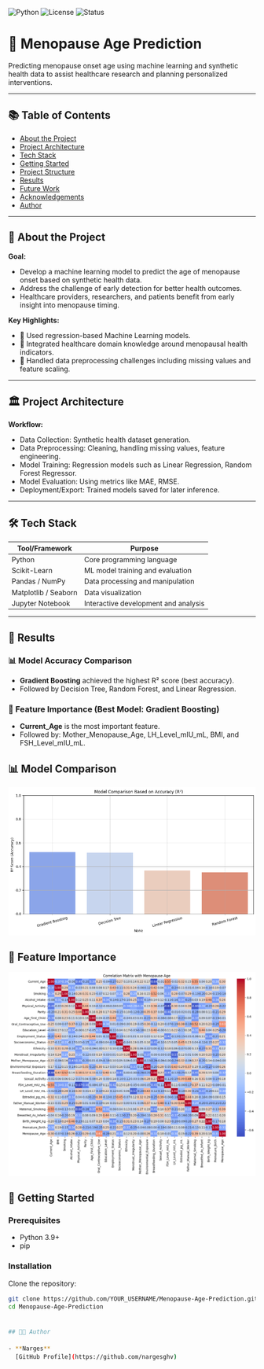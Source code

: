 ![Python](https://img.shields.io/badge/Python-3.9-blue)
![License](https://img.shields.io/badge/License-MIT-green)
![Status](https://img.shields.io/badge/Project-Active-brightgreen)

# 🚀 Menopause Age Prediction

Predicting menopause onset age using machine learning and synthetic health data to assist healthcare research and planning personalized interventions.

---

## 📚 Table of Contents
- [About the Project](#about-the-project)
- [Project Architecture](#project-architecture)
- [Tech Stack](#tech-stack)
- [Getting Started](#getting-started)
- [Project Structure](#project-structure)
- [Results](#results)
- [Future Work](#future-work)
- [Acknowledgements](#acknowledgements)
- [Author](#author)

---

## 📖 About the Project

**Goal:**  
- Develop a machine learning model to predict the age of menopause onset based on synthetic health data.
- Address the challenge of early detection for better health outcomes.
- Healthcare providers, researchers, and patients benefit from early insight into menopause timing.

**Key Highlights:**
- 🔹 Used regression-based Machine Learning models.
- 🔹 Integrated healthcare domain knowledge around menopausal health indicators.
- 🔹 Handled data preprocessing challenges including missing values and feature scaling.

---

## 🏛️ Project Architecture

**Workflow:**
- Data Collection: Synthetic health dataset generation.
- Data Preprocessing: Cleaning, handling missing values, feature engineering.
- Model Training: Regression models such as Linear Regression, Random Forest Regressor.
- Model Evaluation: Using metrics like MAE, RMSE.
- Deployment/Export: Trained models saved for later inference.

---

## 🛠️ Tech Stack

| Tool/Framework   | Purpose                        |
|------------------|---------------------------------|
| Python           | Core programming language       |
| Scikit-Learn     | ML model training and evaluation |
| Pandas / NumPy   | Data processing and manipulation |
| Matplotlib / Seaborn | Data visualization           |
| Jupyter Notebook | Interactive development and analysis |

---

## 🎯 Results

### 📊 Model Accuracy Comparison
- **Gradient Boosting** achieved the highest R² score (best accuracy).
- Followed by Decision Tree, Random Forest, and Linear Regression.

### 🧠 Feature Importance (Best Model: Gradient Boosting)
- **Current_Age** is the most important feature.
- Followed by: Mother_Menopause_Age, LH_Level_mIU_mL, BMI, and FSH_Level_mIU_mL.

## 📊 Model Comparison

![Model Comparison](visualizations/11.png)

## 🧠 Feature Importance

![Feature Importance](visualizations/feature.png)


## 🚀 Getting Started

### Prerequisites
- Python 3.9+
- pip

### Installation

Clone the repository:
```bash
git clone https://github.com/YOUR_USERNAME/Menopause-Age-Prediction.git
cd Menopause-Age-Prediction


## 👩‍💻 Author

- **Narges**  
  [GitHub Profile](https://github.com/nargesghv)

